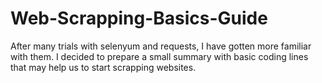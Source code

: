 # Web-Scrapping-Basics-Guide
After many trials with selenyum and requests, I have gotten more familiar with them. I decided to prepare a small summary with basic coding lines that may help us to start scrapping websites.
